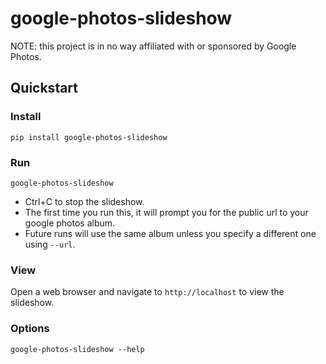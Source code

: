 # google-photos-slideshow

NOTE: this project is in no way affiliated with or sponsored by Google Photos.

## Quickstart
### Install
```commandline
pip install google-photos-slideshow
```

### Run
```commandline
google-photos-slideshow
```
* Ctrl+C to stop the slideshow.
* The first time you run this, it will prompt you for the public url to your google photos album.
* Future runs will use the same album unless you specify a different one using `--url`.

### View
Open a web browser and navigate to `http://localhost` to view the slideshow.

### Options
```commandline
google-photos-slideshow --help
```
